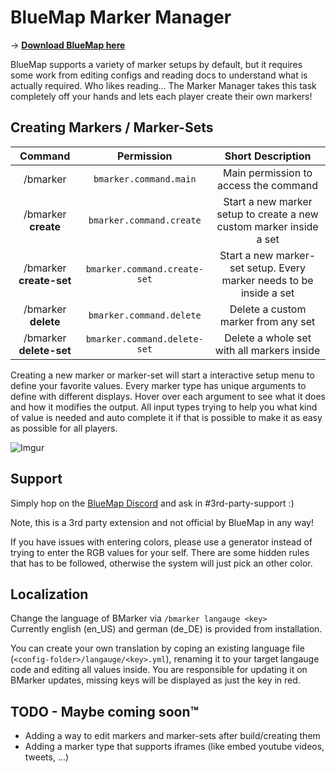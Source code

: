 # BlueMap Marker Manager
-> [**Download BlueMap here**](https://modrinth.com/mod/bluemap)

BlueMap supports a variety of marker setups by default, but it requires some work from editing configs and reading docs to understand what is actually required. Who likes reading... 
The Marker Manager takes this task completely off your hands and lets each player create their own markers!

## Creating Markers / Marker-Sets
| Command | Permission | Short Description |
|:-:|:-:|:-:|
| /bmarker | `bmarker.command.main` | Main permission to access the command |
| /bmarker **create** |  `bmarker.command.create` | Start a new marker setup to create a new custom marker inside a set |
| /bmarker **create-set** | `bmarker.command.create-set` | Start a new marker-set setup. Every marker needs to be inside a set |
| /bmarker **delete** | `bmarker.command.delete` | Delete a custom marker from any set |
| /bmarker **delete-set** | `bmarker.command.delete-set` | Delete a whole set with all markers inside |

Creating a new marker or marker-set will start a interactive setup menu to define your favorite values. Every marker type has unique arguments to define with different displays. Hover over each argument to see what it does and how it modifies the output. All input types trying to help you what kind of value is needed and auto complete it if that is possible to make it as easy as possible for all players.

![Imgur](https://imgur.com/LHeMbg2.png)

## Support 
Simply hop on the [BlueMap Discord](https://discord.gg/zmkyJa3) and ask in #3rd-party-support :)

Note, this is a 3rd party extension and not official by BlueMap in any way! 

If you have issues with entering colors, please use a generator instead of trying to enter the RGB values for your self. There are some hidden rules that has to be followed, otherwise the system will just pick an other color.

## Localization
Change the language of BMarker via ``/bmarker langauge <key>``<br>
Currently english (en_US) and german (de_DE) is provided from installation.

You can create your own translation by coping an existing language file (``<config-folder>/langauge/<key>.yml``),
renaming it to your target langauge code and editing all values inside. 
You are responsible for updating it on BMarker updates, missing keys will be displayed as just the key in red.

## TODO - Maybe coming soon™
- Adding a way to edit markers and marker-sets after build/creating them
- Adding a marker type that supports iframes (like embed youtube videos, tweets, ...)
